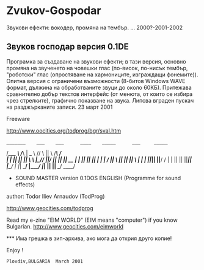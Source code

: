 # Zvukov-Gospodar
Звукови ефекти: вокодер, промяна на тембър. ... 2000?-2001-2002

## Звуков господар версия 0.1DE	  

Програмка за създаване на звукови ефекти; в тази версия, основно промяна на звученето на човешки глас (по-висок, по-нисък тембър, "роботски" глас (опростяване на хармониците, изграждащи фонемите)). Опитна версия с ограничени възможности (8-битов Windows WAVE формат, дължина на обработваните звуци до около 60КБ). Притежава сравнително добър текстов интерфейс (от менюта, от които се избира чрез стрелките), графично показване на звука. Липсва вграден пускач на разджърканите записи. 	23 	март 2001

Freeware

http://www.oocities.org/todprog/bgr/sval.htm


    _______    ___    ___      ____    _____      ___     _____
   /___ ___\  /___\  | _  \   //  \\   ||  \\    /___\   / ____\
      | |    ||   || ||  \ \  |\__//   ||___/   ||   ||  ||   __
      | |    ||   || ||   | | | __/    ||  \\   ||   ||  ||   \ |
      | |    ||___|| ||__/ /  | |      ||   ||  ||___||  |\___/ | 
      |_|     \___/  |____/   |_|      ||   ||   \___/    \____/   
                                                      
 
- SOUND MASTER version 0.1DOS ENGLISH
  (Programme for sound effects)
  
author: Todor Iliev Arnaudov (TodProg)  

http://www.geocities.com/todprog

Read my e-zine "EIM WORLD" (EIM means "computer") if you know Bulgarian.
http://www.geocities.com/eimworld


*** Има грешка в зип-архива, ако мога да открия друго копие!

Enjoy ! 

	Plovdiv,BULGARIA  March 2001

 
